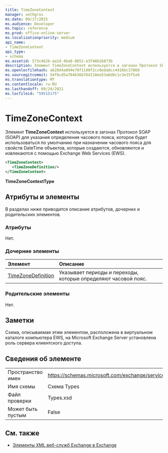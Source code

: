 ```yaml
---
title: TimeZoneContext
manager: sethgros
ms.date: 09/17/2015
ms.audience: Developer
ms.topic: reference
ms.prod: office-online-server
ms.localizationpriority: medium
api_name:
- TimeZoneContext
api_type:
- schema
ms.assetid: 573c462b-aa1d-4ba0-8852-e3f48b26873b
description: Элемент TimeZoneContext используется в загонах Протокол SOAP (SOAP) для указания определения часового пояса, которое будет использоваться по умолчанию при назначении часового пояса для свойств DateTime объектов, которые создаются, обновляются и извлекаются с помощью Exchange Web Services (EWS).
ms.openlocfilehash: a628d4a094e70f1190f2cc0eda8cc4416bc37860
ms.sourcegitcommit: 54f6cd5a704b36b76d110ee53a6d6c1c3e15f5a9
ms.translationtype: MT
ms.contentlocale: ru-RU
ms.lasthandoff: 09/24/2021
ms.locfileid: "59515175"
---
```

# <a name="timezonecontext"></a>TimeZoneContext

Элемент **TimeZoneContext** используется в загонах Протокол SOAP (SOAP) для указания определения часового пояса, которое будет использоваться по умолчанию при назначении часового пояса для свойств DateTime объектов, которые создаются, обновляются и извлекаются с помощью Exchange Web Services (EWS). 
  
```xml
<TimeZoneContext>
   <TimeZoneDefinition/>
</TimeZoneContext>
```

 **TimeZoneContextType**
## <a name="attributes-and-elements"></a>Атрибуты и элементы

В разделах ниже приводится описание атрибутов, дочерних и родительских элементов.
  
### <a name="attributes"></a>Атрибуты

Нет.
  
### <a name="child-elements"></a>Дочерние элементы

|**Элемент**|**Описание**|
|:-----|:-----|
|[TimeZoneDefinition](timezonedefinition.md) <br/> |Указывает периоды и переходы, которые определяют часовой пояс.  <br/> |
   
### <a name="parent-elements"></a>Родительские элементы

Нет.
  
## <a name="remarks"></a>Заметки

Схема, описываемая этим элементом, расположена в виртуальном каталоге компьютера EWS, на Microsoft Exchange Server установлена роль сервера клиентского доступа.
  
## <a name="element-information"></a>Сведения об элементе

|||
|:-----|:-----|
|Пространство имен  <br/> |https://schemas.microsoft.com/exchange/services/2006/types  <br/> |
|Имя схемы  <br/> |Схема Types  <br/> |
|Файл проверки  <br/> |Types.xsd  <br/> |
|Может быть пустым  <br/> |False  <br/> |
   
## <a name="see-also"></a>См. также



- [Элементы XML веб-служб Exchange в Exchange](ews-xml-elements-in-exchange.md)

